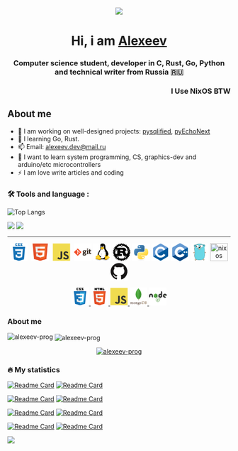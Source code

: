 <img src="https://komarev.com/ghpvc/?username=alexeev-prog&style=flat-square&color=blue" alt=""/>

<p align='center'><img src="https://readme-typing-svg.herokuapp.com?color=%2336BCF7&lines=Developer+Designer+Writer"/></p>

<h1 align="center">Hi, i am <a href="https://t.me/alexeev_dev" target="_blank">Alexeev</a> 
<h3 align="center">Computer science student, developer in C, Rust, Go, Python and technical writer from Russia 🇷🇺  </h3>
<h3 align="right">I Use NixOS BTW</h3>

## About me

- 🔭 I am working on well-designed projects: [pysqlified](https://github.com/alexeev-prog/pysqlified), [pyEchoNext](https://github.com/alexeev-prog/pyEchoNext)
- 🌱 I learning Go, Rust.
- 📫 Email: alexeev.dev@mail.ru
- 🤔 I want to learn system programming, CS, graphics-dev and arduino/etc microcontrollers
- :zap: I am love write articles and coding

### :hammer_and_wrench: Tools and language :

![Top Langs](https://github-readme-stats.vercel.app/api/top-langs/?username=alexeev-prog&hide=css,html)

![](https://github-profile-summary-cards.vercel.app/api/cards/most-commit-language?username=alexeev-prog) ![](https://github-profile-summary-cards.vercel.app/api/cards/repos-per-language?username=alexeev-prog)

---

<div align='center'>
  <img src="https://github.com/devicons/devicon/blob/master/icons/css3/css3-plain-wordmark.svg"  title="CSS3" alt="CSS" width="40" height="40"/>&nbsp;
  <img src="https://github.com/devicons/devicon/blob/master/icons/html5/html5-original.svg" title="HTML5" alt="HTML" width="40" height="40"/>&nbsp;
  <img src="https://github.com/devicons/devicon/blob/master/icons/javascript/javascript-original.svg" title="JavaScript" alt="JavaScript" width="40" height="40"/>&nbsp;
  <img src="https://github.com/devicons/devicon/blob/master/icons/git/git-original-wordmark.svg" title="Git" **alt="Git" width="40" height="40"/>
  <img src="https://github.com/devicons/devicon/blob/master/icons/linux/linux-original.svg" title="Linux" **alt="Linux" width="40" height="40"/>
  <img src="https://github.com/devicons/devicon/blob/master/icons/rust/rust-original.svg" title="GoLang" **alt="GoLang" width="40" height="40"/>
  <img src="https://github.com/devicons/devicon/blob/master/icons/python/python-original.svg" title="Python" **alt="Python" width="40" height="40"/>
  <img src="https://github.com/devicons/devicon/blob/master/icons/c/c-original.svg" title="C" **alt="C" width="40" height="40"/>
  <img src="https://github.com/devicons/devicon/blob/master/icons/cplusplus/cplusplus-original.svg" title="C++" **alt="C++" width="40" height="40"/>
  <img src="https://github.com/devicons/devicon/blob/master/icons/go/go-original.svg" title="Go" **alt="C++" width="40" height="40"/>
  <img src="https://github.com/devicons/devicon/blob/master/icons/nixos/go-original.svg" title="nixos" **alt="Go" width="40" height="40"/>
  <img src="https://github.com/devicons/devicon/blob/master/icons/github/github-original.svg" title="Go" **alt="C++" width="40" height="40"/>
</div>

<p align="center">
    <a href="https://www.w3schools.com/css/" target="_blank" rel="noreferrer">
        <img src="https://raw.githubusercontent.com/devicons/devicon/master/icons/css3/css3-original-wordmark.svg" alt="css3" width="40" height="40"/>
    </a>
    <a href="https://www.w3.org/html/" target="_blank" rel="noreferrer">
        <img src="https://raw.githubusercontent.com/devicons/devicon/master/icons/html5/html5-original-wordmark.svg" alt="html5" width="40" height="40"/>
    </a>
    <a href="https://developer.mozilla.org/en-US/docs/Web/JavaScript" target="_blank" rel="noreferrer">
        <img src="https://raw.githubusercontent.com/devicons/devicon/master/icons/javascript/javascript-original.svg" alt="javascript" width="40" height="40"/>
    </a>
    <a href="https://www.mongodb.com/" target="_blank" rel="noreferrer">
        <img src="https://raw.githubusercontent.com/devicons/devicon/master/icons/mongodb/mongodb-original-wordmark.svg" alt="mongodb" width="40" height="40"/>
    </a>
    <a href="https://nodejs.org" target="_blank" rel="noreferrer">
        <img src="https://raw.githubusercontent.com/devicons/devicon/master/icons/nodejs/nodejs-original-wordmark.svg" alt="nodejs" width="40" height="40"/>
    </a>
</p>

### About me

<p><img align="left" src="https://github-readme-stats.vercel.app/api/top-langs?username=alexeev-prog&show_icons=true&locale=en&layout=compact&theme=github_dark&hide_border=true" alt="alexeev-prog" /></p>

<p>&nbsp;<img align="center" src="https://github-readme-stats.vercel.app/api?username=alexeev-prog&show_icons=true&locale=en&theme=github_dark&hide_border=true" alt="alexeev-prog" /></p>

<p align="center"> <a href="https://github.com/ryo-ma/github-profile-trophy"><img src="https://github-profile-trophy.vercel.app/?username=alexeev-prog&theme=darkhub&column=6&margin-w=15&margin-h=15&no-frame=true&title=MultiLanguage,Stars,Followers,Experience,Repositories,Commits" alt="alexeev-prog" /></a> </p>

### :fire: My statistics

[![Readme Card](https://github-readme-stats.vercel.app/api/pin/?username=alexeev-prog&repo=shegang)](https://github.com/alexeev-prog/shegang) [![Readme Card](https://github-readme-stats.vercel.app/api/pin/?username=alexeev-prog&repo=libnumerixpp)](https://github.com/alexeev-prog/libnumerixpp)

[![Readme Card](https://github-readme-stats.vercel.app/api/pin/?username=alexeev-prog&repo=JustProj)](https://github.com/alexeev-prog/JustProj) [![Readme Card](https://github-readme-stats.vercel.app/api/pin/?username=alexeev-prog&repo=SQLSymphony)](https://github.com/alexeev-prog/SQLSymphony)

[![Readme Card](https://github-readme-stats.vercel.app/api/pin/?username=alexeev-prog&repo=pyEchoNext)](https://github.com/alexeev-prog/pyEchoNext) [![Readme Card](https://github-readme-stats.vercel.app/api/pin/?username=alexeev-prog&repo=aioconsole)](https://github.com/alexeev-prog/aioconsole)

[![Readme Card](https://github-readme-stats.vercel.app/api/pin/?username=alexeev-prog&repo=burn-build)](https://github.com/alexeev-prog/burn-build) [![Readme Card](https://github-readme-stats.vercel.app/api/pin/?username=alexeev-prog&repo=gnux)](https://github.com/alexeev-prog/gnux)

![](https://github-profile-summary-cards.vercel.app/api/cards/stats?username=alexeev-prog)
